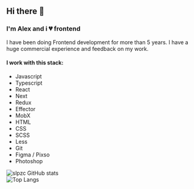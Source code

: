 ## Hi there 👋
### I'm Alex and i 💔 frontend 
I have been doing Frontend development for more than 5 years.
I have a huge commercial experience and feedback on my work.

#### I work with this stack:
 - Javascript
 - Typescript
 - React
 - Next
 - Redux
 - Effector
 - MobX
 - HTML
 - CSS
 - SCSS
 - Less
 - Git
 - Figma / Pixso
 - Photoshop

![slpzc GitHub stats](https://github-readme-stats.vercel.app/api?username=slpzc&theme=dark&show_icons=true&hide_title=true)  
![Top Langs](https://github-readme-stats.vercel.app/api/top-langs/?username=slpzc&hide_progress=false&theme=dark)
